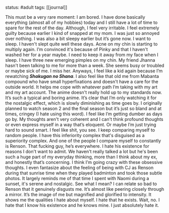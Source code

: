 status: #adult 
tags: [[journal]]

This must be a very rare moment: I am bored. I have done basically everything (almost all of my hobbies) today and I still have a lot of time to spare for the rest of the day. Although, I feel very irritable. I feel extremely guilty because earlier I kind of snapped at my mom. I was just so annoyed over nothing. I was also a bit sleepy earlier but it’s gone now. I want to sleep. I haven't slept quite well these days. Acne on my chin is starting to multiply again. I’m convinced it's because of Pinky and that I haven't washed her for a year maybe. I need to keep it away from my face when I sleep. I have three new emerging pimples on my chin. My friend Jhanna hasn't been talking to me for more than a week. She seems busy or troubled or maybe sick of me. I miss her. Anyways, I feel like a kid again because I’m rewatching ***Shakugan no Shana***. I also feel like that old me from Mabanta compound who have small hyperfixations and doesn't have a care for the outside world. It helps me cope with whatever path I’m taking with my art and my art account. The anime doesn't really hold up to my standards now. It’s such a typical and boring anime. It’s clear that I’m only watching it for the nostalgic effect, which is slowly diminishing as time goes by. I originally planned to watch season 2 and the final season but it’s just so bland and at times, cringey (I hate using this word). I feel like I’m getting dumber as days go by. My thoughts aren't very coherent and I can't think profound thoughts or even express myself in a way that’s eloquent. Or maybe I’m just trying hard to sound smart. I feel like shit, you see. I keep comparing myself to random people. I have this inferiority complex that's disguised as a superiority complex. And one of the people I compare myself to constantly is Renson. That fucking guy, he’s everywhere. I hate his existence for reasons I don't want to admit. We haven't really talked a lot but he's been such a huge part of my everyday thinking, more than I think about my ex, and honestly that’s concerning. I think I’m going crazy with these obsessive thoughts. I even fantasize about the feeling of being with CJ as Renson during that sunrise time when they played badminton and took those subtle photos. It largely reminds me of that time I spent with Naomi during a sunset, it's serene and nostalgic. See what I mean? I can relate so bad to Renson that it genuinely disgusts me. It’s almost like peering closely through a mirror. It’s the image of me but magnified and glorified to intensity. It shows me the qualities I hate about myself. I hate that he exists. Wait, no. I hate that I know his existence and he knows mine. I just absolutely hate it.